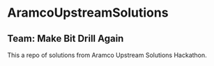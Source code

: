 # AramcoUpstreamSolutions
## Team: Make Bit Drill Again
This a repo of solutions from Aramco Upstream Solutions Hackathon.
